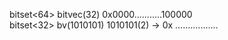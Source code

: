 bitset<64> bitvec(32) 0x0000...........100000  
bitset<32> bv(1010101) 1010101(2) -> 0x .................  
